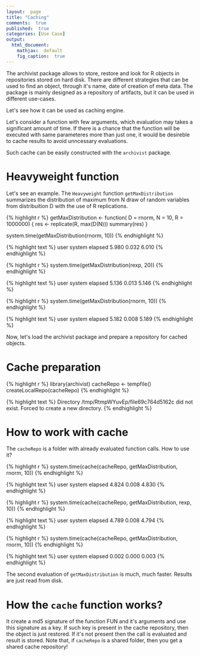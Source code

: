 ```yaml
---
layout:  page
title: "Caching"
comments:  true
published:  true
categories: [Use Case]
output:
  html_document:
    mathjax:  default
    fig_caption:  true
---
```



The archivist package allows to store, restore and look for R objects in repositories stored on hard disk. There are different strategies that can be used to find an object, through it's name, date of creation of meta data. The package is mainly designed as a repository of artifacts, but it can be used in different use-cases.

Let's see how it can be used as caching engine.

Let's consider a function with few arguments, which evaluation may takes a significant amount of time. If there is a chance that the function will be executed with same parameteres more than just one, it would be desireble to cache results to avoid unncessary evaluations.

Such cache can be easily constructed with the `archivist` package.

# Heavyweight function

Let's see an example. The `Heavyweight` function `getMaxDistribution` summarizes the distribution of maximum from N draw of random variables from distribuition D with the use of R replications.


{% highlight r %}
getMaxDistribution <- function(
	D = rnorm, 
	N = 10,
	R = 1000000) {
	res <- replicate(R, max(D(N)))
  summary(res)
}

system.time(getMaxDistribution(rnorm, 10))
{% endhighlight %}



{% highlight text %}
   user  system elapsed 
  5.980   0.032   6.010 
{% endhighlight %}



{% highlight r %}
system.time(getMaxDistribution(rexp, 20))
{% endhighlight %}



{% highlight text %}
   user  system elapsed 
  5.136   0.013   5.146 
{% endhighlight %}



{% highlight r %}
system.time(getMaxDistribution(rnorm, 10))
{% endhighlight %}



{% highlight text %}
   user  system elapsed 
  5.182   0.008   5.189 
{% endhighlight %}

Now, let's load the archivist package and prepare a repository for cached objects.

# Cache preparation

{% highlight r %}
library(archivist)
cacheRepo <- tempfile()
createLocalRepo(cacheRepo)
{% endhighlight %}



{% highlight text %}
Directory /tmp/RtmpWYuvEp/file69c764d5162c did not exist. Forced to create a new directory.
{% endhighlight %}

# How to work with cache

The `cacheRepo` is a folder with already evaluated function calls. 
How to use it?


{% highlight r %}
system.time(cache(cacheRepo, getMaxDistribution, rnorm, 10))
{% endhighlight %}



{% highlight text %}
   user  system elapsed 
  4.824   0.008   4.830 
{% endhighlight %}



{% highlight r %}
system.time(cache(cacheRepo, getMaxDistribution, rexp, 10))
{% endhighlight %}



{% highlight text %}
   user  system elapsed 
  4.789   0.008   4.794 
{% endhighlight %}



{% highlight r %}
system.time(cache(cacheRepo, getMaxDistribution, rnorm, 10))
{% endhighlight %}



{% highlight text %}
   user  system elapsed 
  0.002   0.000   0.003 
{% endhighlight %}

The second evaluation of `getMaxDistribution` is much, much faster. Results are just read from disk.

# How the `cache` function works?

It create a md5 signature of the function FUN and it's arguments and use this signature as a key.
If such key is present in the cache repository, then the object is just restored.
If it's not present then the call is evaluated and result is stored.
Note that, if `cacheRepo` is a shared folder, then you get a shared cache repository!
